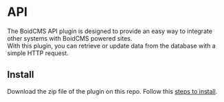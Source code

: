 # API
The BoidCMS API plugin is designed to provide an easy way to integrate other systems with BoidCMS powered sites.     
With this plugin, you can retrieve or update data from the database with a simple HTTP request.

## Install
Download the zip file of the plugin on this repo.
Follow this [steps to install](https://boidcms.github.io/#/plugins/).

